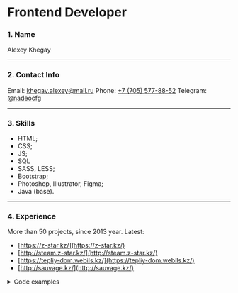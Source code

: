 # Frontend Developer

### 1. Name

Alexey Khegay

---

### 2. Contact Info

Email: [khegay.alexey@mail.ru](mailto:khegay.alexey@mail.ru)
Phone: [+7 (705) 577-88-52](tel:+77055778852)
Telegram: [@nadeocfg](https://t.me/nadeocfg)

---

### 3. Skills

- HTML;
- CSS;
- JS;
- SQL
- SASS, LESS;
- Bootstrap;
- Photoshop, Illustrator, Figma;
- Java (base).

---

### 4. Experience

More than 50 projects, since 2013 year.
Latest:

- [https://z-star.kz/](https://z-star.kz/)
- [http://steam.z-star.kz/](http://steam.z-star.kz/)
- [https://tepliy-dom.webils.kz/](https://tepliy-dom.webils.kz/)
- [http://sauvage.kz/](http://sauvage.kz/)

<details>
 <summary>Code examples</summary>
 ```javascript
  // Sidebar fields
  let startBtn = document.getElementById("start"),
    val = document.querySelectorAll("div[class*='value']"),
    reqExpenses = document.querySelectorAll(".expenses-item"),
    timeData = document.querySelectorAll("input[class*='value']");

  // Buttons
  let reqBtn = document.querySelector(".expenses-item-btn"),
    optBtn = document.querySelector(".optionalexpenses-btn"),
    budgetBtn = document.querySelector(".count-budget-btn");

  // data fields
  let optFields = document.querySelectorAll(".optionalexpenses-item"),
    reqFields = document.querySelectorAll(".expenses-item"),
    inc = document.querySelector("#income"),
    savings = document.querySelector("#savings"),
    savingsSum = document.querySelector("#sum"),
    savingsPercent = document.querySelector("#percent");

  let money, time;

  startBtn.addEventListener("click", function () {
    time = prompt("Введите дату в формате YYYY-MM-DD", "1990-07-16");
    money = +prompt("Ваш бюджет на месяц?", "100000");

    while (isNaN(money) || money == "" || money == null) {
      money = +prompt("Ваш бюджет на месяц?", "100000");
    }

    appData.budget = money;
    appData.timeData = time;

    val[0].textContent = money.toFixed();
    timeData[0].value = new Date(Date.parse(time)).getFullYear();
    timeData[1].value = new Date(Date.parse(time)).getMonth() + 1;
    timeData[2].value = new Date(Date.parse(time)).getDate();
  });

  reqBtn.addEventListener("click", function () {
    let sum = 0;

    for (let i = 0; i < reqExpenses.length; i++) {
      let a = reqExpenses[i].value,
        b = reqExpenses[++i].value;

      if (
        typeof a === "string" &&
        typeof a != null &&
        typeof b === "string" &&
        typeof b != null &&
        a != "" &&
        b != "" &&
        a.length < 50
      ) {
        appData.expenses[a] = b;
        sum += +b;
      } else {
        i = i - 1;
      }
    }
    val[3].textContent = sum;
  });

  optBtn.addEventListener("click", function () {
    for (let i = 0; i < optFields.length; i++) {
      let opt = optFields[i].value;
      appData.optionalExpenses[i] = opt;
      val[4].textContent += appData.optionalExpenses[i] + ' ';
    }
  });

  budgetBtn.addEventListener("click", function () {
    if (appData.budget != undefined) {
      appData.moneyPerDay = (appData.budget / 30).toFixed();
      val[1].textContent = appData.moneyPerDay;

      if (appData.moneyPerDay < 100) {
        val[2].textContent = "Минимальный уровень достатка";
      } else if (appData.moneyPerDay > 100 && appData.moneyPerDay < 2000) {
        val[2].textContent = "Средний уровень достатка";
      } else if (appData.moneyPerDay > 2000) {
        val[2].textContent = "Высокий уровень достатка";
      } else {
        val[2].textContent = "Произошла ошибка";
      }
    } else {
      val[1].textContent = "Не нажали кнопку Начать расчет!";
    }
  });

  inc.addEventListener("input", function () {
    let items = inc.value;
    appData.income = items.split(", ");
    val[5].textContent = appData.income;
  });

  savings.addEventListener("click", function () {
    if (appData.savings == true) {
      appData.savings = false;
    } else {
      appData.savings = true;
    }
  });

  savingsSum.addEventListener("input", function () {
    if (appData.savings == true) {
      let sum = +savingsSum.value,
        percent = +savingsPercent.value;

      appData.monthIncome = (sum / 100 / 12) * percent;
      appData.yearIncome = (sum / 100) * percent;

      val[6].textContent = appData.monthIncome.toFixed(1);
      val[7].textContent = appData.yearIncome.toFixed(1);
    }
  });

  savingsPercent.addEventListener("input", function () {
    if (appData.savings == true) {
      let sum = +savingsSum.value,
        percent = +savingsPercent.value;
      appData.monthIncome = (sum / 100 / 12) * percent;
      appData.yearIncome = (sum / 100) * percent;

      val[6].textContent = appData.monthIncome.toFixed(1);
      val[7].textContent = appData.yearIncome.toFixed(1);
    }
  });

  let appData = {
    budget: money,
    expenses: {},
    optionalExpenses: {},
    income: [],
    timeData: time,
    savings: false
  };
 ```
</details>

---

### 5. Education

> 2006 - 2010 | Central Asia College of Technology and Economics | Engineer/Programmer

> 2010 - 2013 | Graduate School of Business Almaty Management University | Bachelor's degree of Information Systems and Technologies

---

### 6. English level

Pre-Intermediate (A2)
